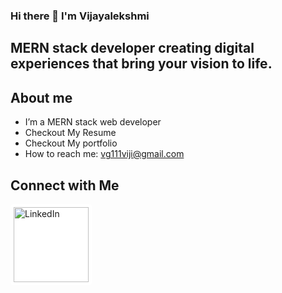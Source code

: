 ### Hi there 👋 I'm Vijayalekshmi
## MERN stack developer creating digital experiences that bring your vision to life.

## About me


-  I’m a MERN stack web developer
-  Checkout My Resume
-  Checkout My portfolio
-  How to reach me: vg111viji@gmail.com

## Connect with Me

<a href="https://www.linkedin.com/in/yourprofile">
    <img src="https://upload.wikimedia.org/wikipedia/commons/a/aa/LinkedIn_2021.svg" alt="LinkedIn" width="120" style="background-color:white; padding:5px; border-radius:5px;">
</a>


